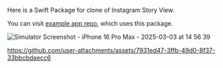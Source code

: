 Here is a Swift Package for clone of Instagram Story View.

You can visit <a href="https://github.com/bulutoztemur/StoryViewProject">example app repo</a>, which uses this package.

![Simulator Screenshot - iPhone 16 Pro Max - 2025-03-03 at 14 56 39](https://github.com/user-attachments/assets/a98a7d16-d88c-445c-aab2-c4f40e8f749c)

https://github.com/user-attachments/assets/7931ed47-3ffb-49d0-8f37-33bbcbdaecc6


